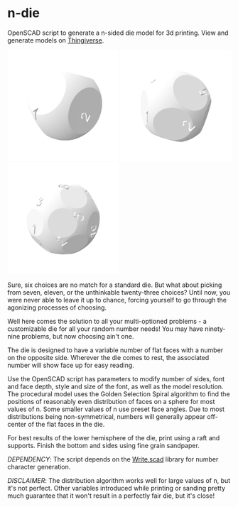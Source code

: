 # n-die
OpenSCAD script to generate a n-sided die model for 3d printing.  View and generate models on [Thingiverse](https://www.thingiverse.com/thing:58408).

![d7](examples/d7.png) ![d11](examples/d11.png) ![d23](examples/d23.png)

Sure, six choices are no match for a standard die. But what about picking from seven, eleven, or the unthinkable twenty-three choices? Until now, you were never able to leave it up to chance, forcing yourself to go through the agonizing processes of choosing. 

Well here comes the solution to all your multi-optioned problems - a customizable die for all your random number needs! You may have ninety-nine problems, but now choosing ain't one.

The die is designed to have a variable number of flat faces with a number on the opposite side. Wherever the die comes to rest, the associated number will show face up for easy reading.

Use the OpenSCAD script has parameters to modify number of sides, font and face depth, style and size of the font, as well as the model resolution. The procedural model uses the Golden Selection Spiral algorithm to find the positions of reasonably even distribution of faces on a sphere for most values of n. Some smaller values of n use preset face angles. Due to most distributions being non-symmetrical, numbers will generally appear off-center of the flat faces in the die.

For best results of the lower hemisphere of the die, print using a raft and supports. Finish the bottom and sides using fine grain sandpaper.

*DEPENDENCY*: The script depends on the [Write.scad](https://www.thingiverse.com/thing:16193) library for number character generation.

*DISCLAIMER*: The distribution algorithm works well for large values of n, but it's not perfect. Other variables introduced while printing or sanding pretty much guarantee that it won't result in a perfectly fair die, but it's close!
